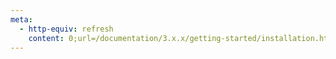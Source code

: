 ```yaml
---
meta:
  - http-equiv: refresh
    content: 0;url=/documentation/3.x.x/getting-started/installation.html
---
```

